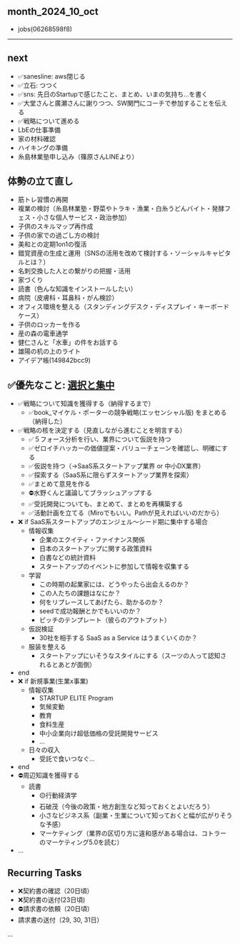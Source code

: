 month_2024_10_oct
---
- jobs(06268598f8)
---

## next
- ✅sanesline: aws閉じる
- ✅立石: つつく
- ✅sns: 先日のStartupで感じたこと、まとめ、いまの気持ち...を書く
- ✅大堂さんと廣瀬さんに謝りつつ、SW関門にコーチで参加することを伝える
- ✅戦略について進める
- LbEの仕事準備
- 家の材料確認
- ハイキングの準備
- 糸島林業塾申し込み（篠原さんLINEより）

## 体勢の立て直し
- 筋トレ習慣の再開
- 複業の検討（糸島林業塾・野菜やトラキ・漁業・白糸うどんバイト・発酵フェス・小さな個人サービス・政治参加）
- 子供のスキルマップ再作成
- 子供の家での過ごし方の検討
- 美和との定期1on1の復活
- 錯覚資産の生成と運用（SNSの活用を改めて検討する・ソーシャルキャピタルとは？）
- 名刺交換した人との繋がりの把握・活用
- 家づくり
- 読書（色んな知識をインストールしたい）
- 病院（皮膚科・耳鼻科・がん検診）
- オフィス環境を整える（スタンディングデスク・ディスプレイ・キーボードケース）
- 子供のロッカーを作る
- 産の森の電車通学
- 健仁さんと「水車」の件をお話する
- 雄陽の机の上のライト
- アイデア帳(149842bcc9)

## ✅優先なこと: [選択と集中](1449ea2d8d)
- ✅戦略について知識を獲得する（納得するまで）
  - ✅book_マイケル・ポーターの競争戦略(エッセンシャル版) をまとめる（納得した）
- ✅戦略の核を決定する（見直しながら進むことを明言する）
  - ✅５フォース分析を行い、業界について仮説を持つ
  - ✅ゼロイチハッカーの価値提案・バリューチェーンを確認し、明確にする
  - ✅仮説を持つ（→SaaS系スタートアップ業界 or 中小DX業界）
  - ✅探索する（SaaS系に限らずスタートアップ業界を探索）
  - ✅まとめて意見を作る
  - ⛔️水野くんと議論してブラッシュアップする
  - ✅受託開発についても、まとめて、まとめを再構築する
  - ✅活動計画を立てる（Miroでもいい。Pathが見えればいいのだから）
- ❌ if SaaS系スタートアップのエンジェル〜シード期に集中する場合
  - 情報収集
    - 企業のエクイティ・ファイナンス関係
    - 日本のスタートアップに関する政策資料
    - 白書などの統計資料
    - スタートアップのイベントに参加して情報を収集する
  - 学習
    - この時期の起業家には、どうやったら出会えるのか？
    - この人たちの課題はなにか？
    - 何をリプレースしてあげたら、助かるのか？
    - seedで成功報酬とかでもいいのか？
    - ピッチのテンプレート（彼らのアウトプット）
  - 仮説検証
    - 30社を相手する SaaS as a Service はうまくいくのか？
  - 服装を整える
    - スタートアップにいそうなスタイルにする（スーツの人って認知されるとあとが面倒）
- end
- ❌ if 新規事業(生業x事業)
  - 情報収集
    - STARTUP ELITE Program
    - 気候変動
    - 教育
    - 食料生産
    - 中小企業向け超低価格の受託開発サービス
    - ...
  - 日々の収入
    - 受託で食いつなぐ...
- end
- ⛔️周辺知識を獲得する
  - 読書
    - 🟡行動経済学
    - 石破茂（今後の政策・地方創生など知っておくとよいだろう）
    - 小さなビジネス系（副業・生業について知っておくと幅が広がりそうな予感）
    - マーケティング（業界の区切り方に違和感がある場合は、コトラーのマーケティング5.0を読む）
- ...

## Recurring Tasks
- ❌契約書の確認（20日頃）
- ❌契約書の送付(23日頃)
- ⛔️請求書の依頼（20日頃）
- 請求書の送付（29, 30, 31日）






















...